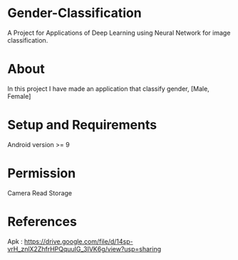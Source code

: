 # Gender-Classification
A Project for Applications of Deep Learning using Neural Network for image classification.

# About
In this project I have made an application that classify gender, [Male, Female] 
# Setup and Requirements
Android version >= 9
# Permission
Camera
Read Storage
# References
Apk : https://drive.google.com/file/d/14sp-vrH_znlX2ZhfrHPQquuIG_3IVK6g/view?usp=sharing 
